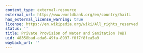 ```yaml
---
content_type: external-resource
external_url: http://www.worldbank.org/en/country/haiti
has_external_license_warning: true
license: https://en.wikipedia.org/wiki/All_rights_reserved
status: ''
title: Private Provision of Water and Sanitation (WB)
uid: 48358bad-ada6-49fa-8997-f0f7f8fea5a9
wayback_url: ''
---
```

